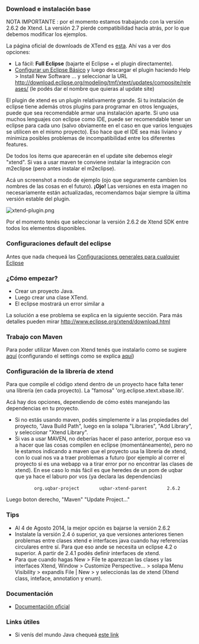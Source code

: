 ### Download e instalación base

NOTA IMPORTANTE : por el momento estamos trabajando con la versión 2.6.2 de Xtend. La versión 2.7 pierde compatibilidad hacia atrás, por lo que debemos modificar los ejemplos.

La página oficial de downloads de XTend es [esta](http://www.eclipse.org/xtend/download.html). Ahí vas a ver dos opciones:

-   La fácil: **Full Eclipse** (bajarte el Eclipse + el plugin directamente).
-   [Configurar un Eclipse Básico](http://uqbar-wiki.org/index.php?title=Preparacion_de_un_entorno_de_desarrollo_Java) y luego descargar el plugin haciendo Help &gt; Install New Software ... y seleccionar la URL <http://download.eclipse.org/modeling/tmf/xtext/updates/composite/releases/> (le podés dar el nombre que quieras al update site)

El plugin de xtend es un plugin relativamente grande. Si tu instalación de eclipse tiene además otros plugins para programar en otros lenguajes, puede que sea recomendable armar una instalación aparte. Si uno usa muchos lenguajes con eclipse como IDE, puede ser recomendable tener un eclipse para cada uno (salvo obviamente en el caso en que varios lenguajes se utilicen en el mismo proyecto). Eso hace que el IDE sea más liviano y minimiza posibles problemas de incompatibilidad entre los diferentes features.

De todos los items que aparecerán en el update site debemos elegir "xtend". Si vas a usar maven te conviene instalar la integración con m2eclipse (pero antes instalar el m2eclipse).

Acá un screenshot a modo de ejemplo (ojo que seguramente cambien los nombres de las cosas en el futuro). **¡Ojo!** Las versiones en esta imagen no necesariamente están actualizadas, recomendamos bajar siempre la última versión estable del plugin.

![](xtend-plugin.png "xtend-plugin.png")

Por el momento tenés que seleccionar la versión 2.6.2 de Xtend SDK entre todos los elementos disponibles.

### Configuraciones default del eclipse

Antes que nada chequeá las [Configuraciones generales para cualquier Eclipse](configuraciones-generales-para-cualquier-eclipse.html)

### ¿Cómo empezar?

-   Crear un proyecto Java.
-   Luego crear una clase XTend.
-   El eclipse mostrará un error similar a

La solución a ese problema se explica en la siguiente sección. Para más detalles pueden mirar <http://www.eclipse.org/xtend/download.html>

### Trabajo con Maven

Para poder utilizar Maven con Xtend tenés que instalarlo como se sugiere [aquí](http://uqbar-wiki.org/index.php?title=Gu%C3%ADa_de_Instalaci%C3%B3n_de_Maven) (configurando el settings como se explica [aquí](http://uqbar-wiki.org/index.php?title=Configuraci%C3%B3n_de_Maven_para_poder_utilizar_las_herramientas_de_Uqbar))

### Configuración de la librería de xtend

Para que compile el código xtend dentro de un proyecto hace falta tener una librería (en cada proyecto). La "famosa" 'org.eclipse.xtext.xbase.lib'.

Acá hay dos opciones, dependiendo de cómo estés manejando las dependencias en tu proyecto.

-   Si no estás usando maven, podés simplemente ir a las propiedades del proyecto, "Java Build Path", luego en la solapa "Libraries", "Add Library", y seleccionar "Xtend Library".
-   Si vas a usar MAVEN, no deberías hacer el paso anterior, porque eso va a hacer que las cosas compilen en eclipse (momentáneamente), pero no le estamos indicando a maven que el proyecto usa la librería de xtend, con lo cual nos va a traer problemas a futuro (por ejemplo al correr el proyecto si es una webapp va a tirar error por no encontrar las clases de xtend). En ese caso lo más fácil es que heredes de un pom de uqbar que ya hace el laburo por vos (ya declara las dependencias)

`   `<parent>
`       `<groupId>`org.uqbar-project`</groupId>
`       `<artifactId>`uqbar-xtend-parent`</artifactId>
`       `<version>`2.6.2`</version>
`   `</parent>

Luego boton derecho, "Maven" "Update Project..."

### Tips

-   Al 4 de Agosto 2014, la mejor opción es bajarse la versión 2.6.2
-   Instalate la versión 2.4 ó superior, ya que versiones anteriores tienen problemas entre clases xtend e interfaces java cuando hay referencias circulares entre sí. Para que eso ande se necesita un eclipse 4.2 o superior. A partir de 2.4.1 podés definir interfaces de xtend.
-   Para que cuando hagas New &gt; File te aparezcan las clases y las interfaces Xtend, Window &gt; Customize Perspective... &gt; solapa Menu Visibility &gt; expandís File | New &gt; y seleccionás las de xtend (Xtend class, inteface, annotation y enum).

### Documentación

-   [Documentación oficial](http://www.eclipse.org/xtend/documentation.html)

### Links útiles

-   Si venís del mundo Java chequeá [este link](http://jnario.org/org/jnario/jnario/documentation/20FactsAboutXtendSpec.html)

